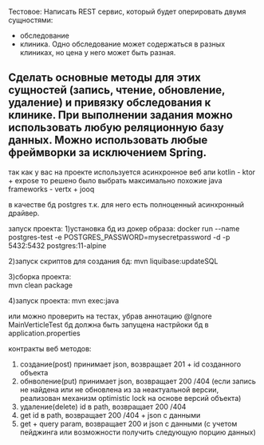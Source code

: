 Тестовое: 
Написать REST сервис, который будет оперировать двумя сущностями:
- обследование
- клиника. 
Одно обследование может содержаться в разных клиниках, но цена у него может быть разная. 

Сделать основные методы для этих сущностей (запись, чтение, обновление, удаление) и привязку обследования к клинике. При выполнении задания можно использовать любую реляционную базу данных. 
Можно использовать любые фреймворки за исключением Spring. 
------------------------------------------------------------

так как у вас на проекте используется асинхронное веб апи kotlin - ktor + expose
то решено было выбрать максимально похожие java frameworks - vertx + jooq

в качестве бд postgres т.к. для него есть полноценный асинхронный драйвер.

запуск проекта:
1)установка бд из докер образа:
docker run --name postgres-test -e POSTGRES_PASSWORD=mysecretpassword -d -p 5432:5432 postgres:11-alpine

2)запуск скриптов для создания бд: 
mvn liquibase:updateSQL

3)сборка проекта:  
mvn clean package

4)запуск проекта:
mvn exec:java

или можно проверить на тестах, убрав аннотацию @Ignore MainVerticleTest 
бд должна быть запущена 
настрйоки бд в application.properties

контракты веб методов:
1) создание(post) принимает json, возвращает 201 + id созданного объекта
2) обнволение(put) принимает json, возвращает 200 /404 (если запись не найдена или не обновлена из за неактуальной версии,
 реализован механизм optimistic lock на основе версий объекта)
3) удаление(delete) id в path, возвращает 200 /404 
4) get id в path, возвращает 200 /404 + json c данными
5) get + query param, возвращает 200 и json c данными (с учетом пейджинга или возможности получить следующую порцию данных)


